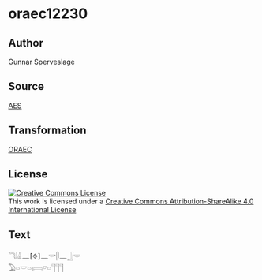 # oraec12230

## Author

Gunnar Sperveslage

## Source

[AES](https://github.com/simondschweitzer/aes)

## Transformation

[ORAEC](https://oraec.github.io/)

## License

<a rel="license" href="http://creativecommons.org/licenses/by-sa/4.0/"><img alt="Creative Commons License" style="border-width:0" src="https://i.creativecommons.org/l/by-sa/4.0/88x31.png" /></a><br />This work is licensed under a <a rel="license" href="http://creativecommons.org/licenses/by-sa/4.0/">Creative Commons Attribution-ShareAlike 4.0 International License</a>

## Text

𓆓𓌃𓏙𓈖[⯑]𓈖𓎡𓋴𓈖𓃀𓎟<br>
𓅐𓏏𓎟𓏏𓏤𓇯𓎺𓏏𓊹𓊹𓊹<br>
